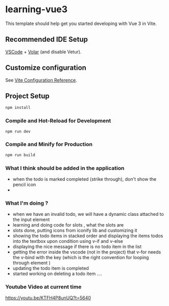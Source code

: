 # learning-vue3

This template should help get you started developing with Vue 3 in Vite.

## Recommended IDE Setup

[VSCode](https://code.visualstudio.com/) + [Volar](https://marketplace.visualstudio.com/items?itemName=Vue.volar) (and disable Vetur).

## Customize configuration

See [Vite Configuration Reference](https://vitejs.dev/config/).

## Project Setup

```sh
npm install
```

### Compile and Hot-Reload for Development

```sh
npm run dev
```

### Compile and Minify for Production

```sh
npm run build
```


<!-- comments in the code make our code read better and understand better -->

### What I think should be added in the application
- when the todo is marked completed (strike through), don't show the pencil icon
- 




### What I'm doing ?
- when we have an invalid todo, we will have a dynamic class attached to the input element 
- learning and doing code for slots , what the slots are
- slots done, putting icons from iconify lib and customizing it 
- showing the todo items in stacked order and displaying the items todos into the textbox upon condition using v-if and v-else
- displaying the nice message if there is no todo item in the list
- getting the error inside the vscode (not in the project) that v-for needs the v-bind with the key (which is the right convention for looping through element )
- updating the todo item is completed
- started working on deleting a todo item ....


### Youtube Video at current time

https://youtu.be/KTFH4P8unUQ?t=5640